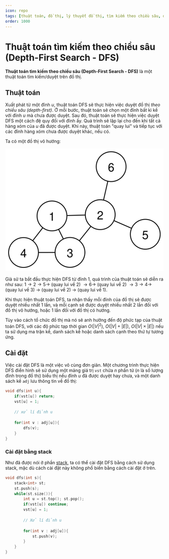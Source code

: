 ```yaml
---
icon: repo
tags: [thuật toán, đồ thị, lý thuyết đồ thị, tìm kiếm theo chiều sâu, depth-first search, dfs, Competitive Programming, CP]
order: 1000
---
```

# Thuật toán tìm kiếm theo chiều sâu (Depth-First Search - DFS)

**Thuật toán tìm kiếm theo chiều sâu (Depth-First Search - DFS)** là một thuật toán tìm kiếm/duyệt trên đồ thị.

## Thuật toán

Xuất phát từ một đỉnh $u$, thuật toán DFS sẽ thực hiện việc duyệt đồ thị *theo chiều sâu (depth-first)*. Ở mỗi bước, thuật toán sẽ chọn một đỉnh bất kì kề với đỉnh $u$ mà chưa được duyệt. Sau đó, thuật toán sẽ thực hiện việc duyệt DFS một cách đệ quy đối với đỉnh ấy. Quá trình sẽ lặp lại cho đến khi tất cả hàng xóm của $u$ đã được duyệt. Khi này, thuật toán "quay lui" và tiếp tục với các đỉnh hàng xóm chưa được duyệt khác, nếu có.

Ta có một đồ thị vô hướng:

![Đơn đồ thị](/images/simple_graph.svg)

Giả sử ta bắt đầu thực hiện DFS từ đỉnh $1$, quá trình của thuật toán sẽ diễn ra như sau: $1 \rightarrow 2 \rightarrow 5 \rightarrow$ (quay lui về $2$) $\rightarrow 6 \rightarrow$ (quay lui về $2$) $\rightarrow 3 \rightarrow 4 \rightarrow$ (quay lui về $3$) $\rightarrow$ (quay lui về $2$) $\rightarrow$ (quay lui về $1$).

Khi thực hiện thuật toán DFS, ta nhận thấy mỗi đỉnh của đồ thị sẽ được duyệt nhiều nhất $1$ lần, và mỗi cạnh sẽ được duyệt nhiều nhất $2$ lần đối với đồ thị vô hướng, hoặc $1$ lần đối với đồ thị có hướng. 

Tùy vào cách tổ chức đồ thị mà nó sẽ anh hưởng đến độ phức tạp của thuật toán DFS, với các độ phức tạp thời gian $O(|V|^2)$, $O(|V| + |E|)$, $O(|V|\times |E|)$ nếu ta sử dụng ma trận kề, danh sách kề hoặc danh sách cạnh theo thứ tự tương ứng.

## Cài đặt

Việc cài đặt DFS là một việc vô cùng đơn giản. Một chương trình thực hiện DFS điển hình sẽ sử dụng một mảng giá trị `vst` chứa $n$ phần tử ($n$ là số lượng đỉnh trong đồ thị) biểu thị nếu đỉnh $u$ đã được duyệt hay chưa, và một danh sách kề `adj` lưu thông tin về đồ thị:

```C++
void dfs(int u){
	if(vst[u]) return;
	vst[u] = 1;

	// xử lí đỉnh u
	
	for(int v : adj[u]){
        dfs(v);
    } 
}
```

### Cài đặt bằng stack

Như đã được nói ở phần [stack](/data-structures/stack.md#khử-đệ-quy-bằng-stack), ta có thể cài đặt DFS bằng cách sử dụng stack, mặc dù cách cài đặt này không phổ biến bằng cách cài đặt ở trên.

```C++
void dfs(int s){
    stack<int> st;
    st.push(s);
    while(st.size()){
        int u = st.top(); st.pop();
        if(vst[u]) continue;
        vst[u] = 1;

        // Xử lí đỉnh u

        for(int v : adj[u]){
            st.push(v);
        }
    }
}
```